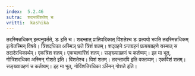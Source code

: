 ```yaml
---
index:  5.2.46
sutra:  शदन्तविंशतेश् च
vritti:  kashika 
---
```


तदस्मिन्नधिकम् इत्यनुवर्तते, डः इति च। शदन्तात् प्रातिपदिकात् विंशतेश्च डः प्रत्ययो भवति तदस्मिन्नधिकम् इत्येतस्मिन् विषये। त्रिंशदधिका अस्मिञ् छते त्रिंशं शतम्। शद्ग्रहने ऽन्तग्रहनं प्रत्ययग्रहणे यस्मात् स तदादेरधिकार्थम्। एकत्रिंश शतम्। एकचत्वारिंशं शतम्। सङ्ख्याग्रहणं च कर्तव्यम्। इह मा भूत्, गोत्रिंशदधिका अस्मिन् गोशते इति। विंशतेश्च। विशं शतम्। तदन्तादपि इति वक्तव्यम्। एकविंशं शतम्। सङ्ख्याग्रहणं च कर्तव्यम्। इह मा भूत्, गोविंशतिरधिका ऽस्मिन् गोशते इति।

